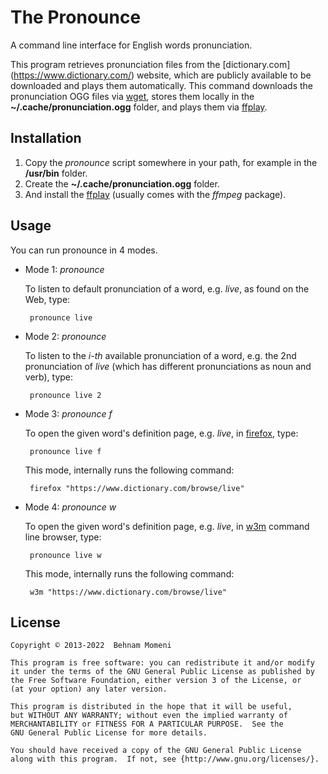 # The Pronounce

A command line interface for English words pronunciation.

This program retrieves pronunciation files from the [dictionary.com]
(https://www.dictionary.com/) website, which are publicly available
to be downloaded and plays them automatically.
This command downloads the pronunciation OGG files via [wget](http://www.gnu.org/software/wget/), stores them
locally in the **~/.cache/pronunciation.ogg** folder, and plays them via [ffplay](http://ffmpeg.org/ffplay.html).

## Installation

1. Copy the _pronounce_ script somewhere in your path, for example in
the **/usr/bin** folder.
2. Create the **~/.cache/pronunciation.ogg** folder.
3. And install the [ffplay](http://ffmpeg.org/ffplay.html) (usually comes with the _ffmpeg_ package).

## Usage

You can run pronounce in 4 modes.

 * Mode 1: _pronounce <word>_

   To listen to default pronunciation of a word, e.g. _live_, as found on the Web, type:

        pronounce live

 * Mode 2: _pronounce <word> <number>_

   To listen to the _i-th_ available pronunciation of a word, e.g. the 2nd pronunciation of _live_ (which has different pronunciations as noun and verb), type:

        pronounce live 2
  
 * Mode 3: _pronounce <word> f_

   To open the given word's definition page, e.g. _live_, in [firefox](http://www.firefox.com/), type:

        pronounce live f
  
   This mode, internally runs the following command:

        firefox "https://www.dictionary.com/browse/live"

 * Mode 4: _pronounce <word> w_

   To open the given word's definition page, e.g. _live_, in [w3m](http://w3m.sourceforge.net/) command line browser, type:

        pronounce live w

   This mode, internally runs the following command:

        w3m "https://www.dictionary.com/browse/live"

## License

    Copyright © 2013-2022  Behnam Momeni

    This program is free software: you can redistribute it and/or modify
    it under the terms of the GNU General Public License as published by
    the Free Software Foundation, either version 3 of the License, or
    (at your option) any later version.

    This program is distributed in the hope that it will be useful,
    but WITHOUT ANY WARRANTY; without even the implied warranty of
    MERCHANTABILITY or FITNESS FOR A PARTICULAR PURPOSE.  See the
    GNU General Public License for more details.

    You should have received a copy of the GNU General Public License
    along with this program.  If not, see {http://www.gnu.org/licenses/}.

